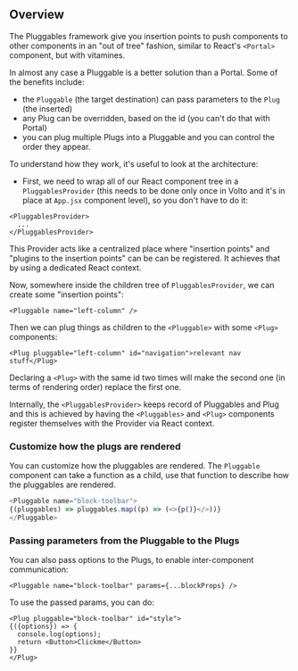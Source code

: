 ## Overview

The Pluggables framework give you insertion points to push components to other
components in an "out of tree" fashion, similar to React's `<Portal>` component, but with vitamines.

In almost any case a Pluggable is a better solution than a Portal. Some of the
benefits include:

- the `Pluggable` (the target destination) can pass parameters to the `Plug` (the
  inserted)
- any Plug can be overridden, based on the id (you can't do that with Portal)
- you can plug multiple Plugs into a Pluggable and you can control the order
  they appear.

To understand how they work, it's useful to look at the architecture:

- First, we need to wrap all of our React component tree in
  a `PluggablesProvider` (this needs to be done only once in Volto and it's in place
  at `App.jsx` component level), so you don't have to do it:

```
<PluggablesProvider>
  ...
</PluggablesProvider>
```

This Provider acts like a centralized place where "insertion points" and
"plugins to the insertion points" can be can be registered. It achieves that by
using a dedicated React context.

Now, somewhere inside the children tree of `PluggablesProvider`, we can create some
"insertion points":

```
<Pluggable name="left-column" />
```

Then we can plug things as children to the `<Pluggable>` with some `<Plug>`
components:

```
<Plug pluggable="left-column" id="navigation">relevant nav stuff</Plug>
```

Declaring a `<Plug>` with the same id two times will make the second one (in
terms of rendering order) replace the first one.

Internally, the `<PluggablesProvider>` keeps record of Pluggables and Plug and
this is achieved by having the `<Pluggables>` and `<Plug>` components register
themselves with the Provider via React context.

### Customize how the plugs are rendered

You can customize how the pluggables are rendered. The `Pluggable` component can
take a function as a child, use that function to describe how the pluggables
are rendered.

```js
<Pluggable name="block-toolbar">
{(pluggables) => pluggables.map((p) => (<>{p()}</>))}
</Pluggable>
```

### Passing parameters from the Pluggable to the Plugs

You can also pass options to the Plugs, to enable inter-component communication:

```
<Pluggable name="block-toolbar" params={...blockProps} />
```

To use the passed params, you can do:

```
<Plug pluggable="block-toolbar" id="style">
{({options}) => {
  console.log(options);
  return <Button>Clickme</Button>
}}
</Plug>
```
